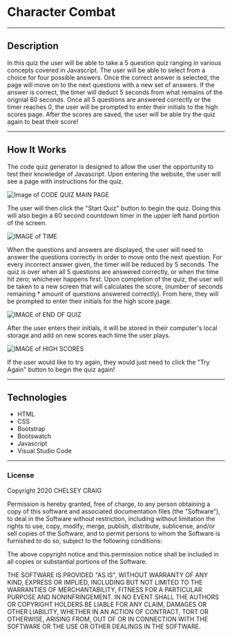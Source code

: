# Character Combat



___

## Description

In this quiz the user will be able to take a 5 question quiz ranging in various concepts covered in Javascript.  The user will be able to select from a choice for four possible answers. Once the correct answer is selected, the page will move on to the next questions with a new set of answers. If the answer is correct, the timer will deduct 5 seconds from what remains of the orignial 60 seconds. Once all 5 questions are answered correctly or the timer reaches 0, the user will be prompted to enter their initials to the high scores page. After the scores are saved, the user will be able try the quiz again to beat their score!

___

## How It Works

The code quiz generator is designed to allow the user the opportunity to test their knowledge of Javascript. Upon entering the website, the user will see a page with instructions for the quiz. 

![Image of CODE QUIZ MAIN PAGE](images/CodeQuizMain.png)

The user will then click the "Start Quiz" button to begin the quiz. Doing this will also begin a 60 second countdown timer in the upper left hand portion of the screen.

![IMAGE of TIME](images/Timer.png)

When the questions and answers are displayed, the user will need to answer the questions correctly in order to move onto the next question.  For every incorrect answer given, the timer will be reduced by 5 seconds. The quiz is over when all 5 questions are answered correctly, or when the time hit zero; whichever happens first. Upon completion of the quiz, the user will be taken to a new screen that will calculates the score, (number of seconds remaining * amount of questions answered correctly). From here, they will be prompted to enter their initials for the high score page.

![IMAGE of END OF QUIZ](images/QuizEnd.png)

After the user enters their initials, it will be stored in their computer's local storage and add on new scores each time the user plays.

![IMAGE of HIGH SCORES](images/HighScores.png)

If the user would like to try again, they would just need to click the "Try Again" button to begin the quiz again!
___

## Technologies

- HTML
- CSS
- Bootstrap
- Bootswatch
- Javascript
- Visual Studio Code

___

### License

Copyright 2020 CHELSEY CRAIG

Permission is hereby granted, free of charge, to any person obtaining a copy of this software and associated documentation files (the "Software"), to deal in the Software without restriction, including without limitation the rights to use, copy, modify, merge, publish, distribute, sublicense, and/or sell copies of the Software, and to permit persons to whom the Software is furnished to do so, subject to the following conditions:

The above copyright notice and this permission notice shall be included in all copies or substantial portions of the Software.

THE SOFTWARE IS PROVIDED "AS IS", WITHOUT WARRANTY OF ANY KIND, EXPRESS OR IMPLIED, INCLUDING BUT NOT LIMITED TO THE WARRANTIES OF MERCHANTABILITY, FITNESS FOR A PARTICULAR PURPOSE AND NONINFRINGEMENT. IN NO EVENT SHALL THE AUTHORS OR COPYRIGHT HOLDERS BE LIABLE FOR ANY CLAIM, DAMAGES OR OTHER LIABILITY, WHETHER IN AN ACTION OF CONTRACT, TORT OR OTHERWISE, ARISING FROM, OUT OF OR IN CONNECTION WITH THE SOFTWARE OR THE USE OR OTHER DEALINGS IN THE SOFTWARE.